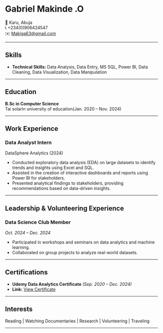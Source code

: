 # Gabriel Makinde .O

📍 Karu, Abuja  
📞 +234(0)906424547  
✉️ [Makiga63@gmail.com](mailto:Makiga63@gmail.com)  

---

## Skills  
- **Technical Skills:** Data Analysis, Data Entry, MS SQL, Power BI, Data Cleaning, Data Visualization, Data Manipulation  

---

## Education  
**B.Sc in Computer Science**  
Tai solarin university of education(Jan. 2020 – Nov. 2024)

---

## Work Experience  

### Data Analyst Intern  
DataSphere Analytics (2024)  
- Conducted exploratory data analysis (EDA) on large datasets to identify trends and insights using Excel and SQL.  
- Assisted in the creation of interactive dashboards and reports using Power BI for stakeholders.  
- Presented analytical findings to stakeholders, providing recommendations based on data-driven insights.  

---

## Leadership & Volunteering Experience  

### Data Science Club Member  
*Oct. 2024 – Dec. 2024*  
- Participated in workshops and seminars on data analytics and machine learning.  
- Collaborated on group projects to analyze real-world datasets.  

---

## Certifications  
- **Udemy Data Analytics Certificate** *(Sep. 2020 – Dec. 2024)*
- **Link:** [View Certificate](https://www.udemy.com/certificate/UC-ea4e35ef-aac7-4d62-9812-c5242ed16ca9) 

---

## Interests  
Reading | Watching Documentaries | Research | Volunteering | Traveling  

---

